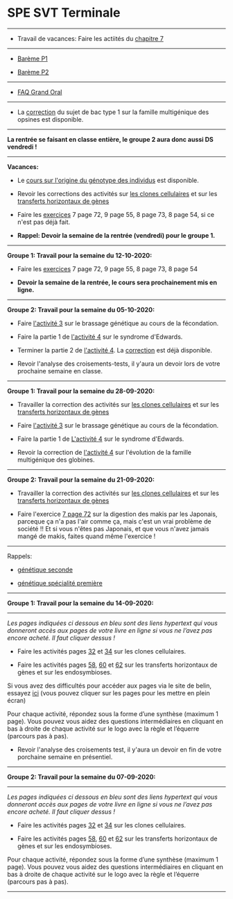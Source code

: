 # SPE SVT Terminale

_____

- Travail de vacances: Faire les actiités du [chapitre 7](https://www.libmanuels.fr/demo/9791035813789/164/?version=1&title=SVT%20tle%20-%20éd.%202020&editor=Belin)


_____

- [Barème P1](https://ipfs.io/ipfs/QmWuUhsWgXrL4i77Gt9EvaeEiWSa8StJGmYhR4Xh8RocZC)

- [Barème P2](https://ipfs.io/ipfs/QmevSohhohNWhf2qx2hnAaxBZwQr1kB2EKXgUmY1j9V8xp)


_____

- [FAQ Grand Oral](https://eduscol.education.fr/media/3420/download)



______

- La [correction](https://github.com/YannBouyeron/SPET/blob/master/Génétique%20et%20évolution/Exercices/opsines.md) du sujet de bac type 1 sur la famille multigénique des opsines est disponible.

______


**La rentrée se faisant en classe entière, le groupe 2 aura donc aussi DS vendredi !**

_______

**Vacances:**

- Le [cours sur l'origine du génotype des individus](https://github.com/YannBouyeron/SPET/blob/master/Génétique%20et%20évolution/L’origine%20du%20génotype%20des%20individus.md) est disponible.

- Revoir les corrections des activités sur [les clones cellulaires](https://ipfs.io/ipfs/Qma7CHY6ng4MCH2f4zTo3fYtKu8jwBBEzjCb9fvbZzDkgK) et sur les [transferts horizontaux de gènes](https://ipfs.io/ipfs/QmNgk4YxEg4nFgXRUsxfWDwEL84XwXtR82prwWFH539TAr)

- Faire les [exercices](https://github.com/YannBouyeron/SPET/blob/master/Génétique%20et%20évolution/Exercices/exo.md) 7 page 72, 9 page 55, 8 page 73, 8 page 54, si ce n'est pas déjà fait.

- **Rappel: Devoir la semaine de la rentrée (vendredi) pour le groupe 1.**




_______

**Groupe 1: Travail pour la semaine du 12-10-2020:**

- Faire les [exercices](https://github.com/YannBouyeron/SPET/blob/master/Génétique%20et%20évolution/Exercices/exo.md) 7 page 72, 9 page 55, 8 page 73, 8 page 54

- **Devoir la semaine de la rentrée, le cours sera prochainement mis en ligne.**

______

**Groupe 2: Travail pour la semaine du 05-10-2020:**


- Faire [l'activité 3](https://github.com/YannBouyeron/SPET/blob/master/Génétique%20et%20évolution/T1-A3.md) sur le brassage génétique au cours de la fécondation.

- Faire la partie 1 de [l'activité 4](https://github.com/YannBouyeron/SPET/blob/master/Génétique%20et%20évolution/T1-A4.md) sur le syndrome d'Edwards.

- Terminer la partie 2 de [l'activité 4](https://github.com/YannBouyeron/SPET/blob/master/Génétique%20et%20évolution/T1-A4.md). La [correction](https://github.com/YannBouyeron/SPET/blob/master/Génétique%20et%20évolution/T1-A4-correction.md) est déjà disponible.

- Revoir l'analyse des croisements-tests, il y'aura un devoir lors de votre prochaine semaine en classe.


______

**Groupe 1: Travail pour la semaine du 28-09-2020:**

- Travailler la correction des activités sur [les clones cellulaires](https://ipfs.io/ipfs/Qma7CHY6ng4MCH2f4zTo3fYtKu8jwBBEzjCb9fvbZzDkgK) et sur les [transferts horizontaux de gènes](https://ipfs.io/ipfs/QmNgk4YxEg4nFgXRUsxfWDwEL84XwXtR82prwWFH539TAr)

- Faire [l'activité 3](https://github.com/YannBouyeron/SPET/blob/master/Génétique%20et%20évolution/T1-A3.md) sur le brassage génétique au cours de la fécondation.

- Faire la partie 1 de [L'activité 4](https://github.com/YannBouyeron/SPET/blob/master/Génétique%20et%20évolution/T1-A4.md) sur le syndrome d'Edwards.

- Revoir la correction de [l'activité 4](https://github.com/YannBouyeron/SPET/blob/master/Génétique%20et%20évolution/T1-A4-correction.md) sur l'évolution de la famille multigénique des globines.

_______


**Groupe 2: Travail pour la semaine du 21-09-2020:**

- Travailler la correction des activités sur [les clones cellulaires](https://ipfs.io/ipfs/Qma7CHY6ng4MCH2f4zTo3fYtKu8jwBBEzjCb9fvbZzDkgK) et sur les [transferts horizontaux de gènes](https://ipfs.io/ipfs/QmNgk4YxEg4nFgXRUsxfWDwEL84XwXtR82prwWFH539TAr)

- Faire l'exercice [7 page 72](https://ipfs.io/ipfs/QmYPJsmQukjPvxCxYsU1j73RYRin1LaYEQbToBru5V45F5) sur la digestion des makis par les Japonais, parceque ça n'a pas l'air comme ça, mais c'est un vrai problème de société !! Et si vous n'êtes pas Japonais, et que vous n'avez jamais mangé de makis, faites quand même l'exercice !


_________

Rappels:

- [génétique seconde](https://github.com/YannBouyeron/SVT1S/blob/master/Transmission%2C%20variation%20et%20expression%20du%20patrimoine%20génétique/rappels.md)

- [génétique spécialité première](https://github.com/YannBouyeron/SVT1S/blob/master/Transmission%2C%20variation%20et%20expression%20du%20patrimoine%20génétique/Cours.md)

__________



**Groupe 1: Travail pour la semaine du 14-09-2020:**

___________

*Les pages indiquées ci dessous en bleu sont des liens hypertext qui vous donneront accès aux pages de votre livre en ligne si vous ne l’avez pas encore acheté. Il faut cliquer dessus !*

- Faire les activités pages [32](https://www.libmanuels.fr/demo/9791035813789/32/?version=1&title=SVT%20tle%20-%20éd.%202020&editor=Belin) et [34](https://www.libmanuels.fr/demo/9791035813789/34/?version=1&title=SVT%20tle%20-%20éd.%202020&editor=Belin) sur les clones cellulaires.

- Faire les activités pages [58](https://www.libmanuels.fr/demo/9791035813789/58/?version=1&title=SVT%20tle%20-%20éd.%202020&editor=Belin), [60](https://www.libmanuels.fr/demo/9791035813789/60/?version=1&title=SVT%20tle%20-%20éd.%202020&editor=Belin) et [62](https://www.libmanuels.fr/demo/9791035813789/62/?version=1&title=SVT%20tle%20-%20éd.%202020&editor=Belin) sur les transferts horizontaux de gènes et sur les endosymbioses.

Si vous avez des difficultés pour accéder aux pages via le site de belin, essayez [ici](https://ipfs.io/ipfs/QmeQ7HVfA2bWGnXKuLunu1m5WnDy3VBxKz48c8whuEcNFG) (vous pouvez cliquer sur les pages pour les mettre en plein écran)

Pour chaque activité, répondez sous la forme d’une synthèse (maximum 1 page). Vous pouvez vous aidez des questions intermédiaires en cliquant en bas à droite de chaque activité sur le logo avec la règle et l’équerre (parcours pas à pas).

- Revoir l'analyse des croisements test, il y'aura un devoir en fin de votre porchaine semaine en présentiel.


________


**Groupe 2: Travail pour la semaine du 07-09-2020:**

___________

*Les pages indiquées ci dessous en bleu sont des liens hypertext qui vous donneront accès aux pages de votre livre en ligne si vous ne l’avez pas encore acheté. Il faut cliquer dessus !*

- Faire les activités pages [32](https://www.libmanuels.fr/demo/9791035813789/32/?version=1&title=SVT%20tle%20-%20éd.%202020&editor=Belin) et [34](https://www.libmanuels.fr/demo/9791035813789/34/?version=1&title=SVT%20tle%20-%20éd.%202020&editor=Belin) sur les clones cellulaires.

- Faire les activités pages [58](https://www.libmanuels.fr/demo/9791035813789/58/?version=1&title=SVT%20tle%20-%20éd.%202020&editor=Belin), [60](https://www.libmanuels.fr/demo/9791035813789/60/?version=1&title=SVT%20tle%20-%20éd.%202020&editor=Belin) et [62](https://www.libmanuels.fr/demo/9791035813789/62/?version=1&title=SVT%20tle%20-%20éd.%202020&editor=Belin) sur les transferts horizontaux de gènes et sur les endosymbioses.

Pour chaque activité, répondez sous la forme d’une synthèse (maximum 1 page). Vous pouvez vous aidez des questions intermédiaires en cliquant en bas à droite de chaque activité sur le logo avec la règle et l’équerre (parcours pas à pas).

________
